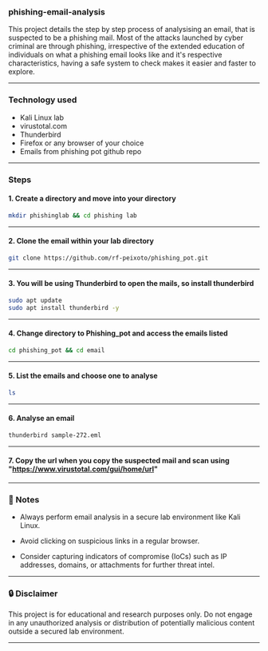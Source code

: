 ### phishing-email-analysis

This project details the step by step process of analysising an email, that is suspected to be a phishing mail. Most of the attacks launched by cyber criminal are through phishing, irrespective of the extended education of individuals on what a phishing email looks like and it's respective characteristics, having a safe system to check makes it easier and faster to explore.

---

### Technology used
- Kali Linux lab
- virustotal.com
- Thunderbird
- Firefox or any browser of your choice
- Emails from phishing pot github repo 

---

### Steps 

#### 1. Create a directory and move into your directory

```bash
mkdir phishinglab && cd phishing lab
```

---

#### 2. Clone the email within your lab directory

```bash
git clone https://github.com/rf-peixoto/phishing_pot.git
```

---

#### 3. You will be using Thunderbird to open the mails, so install thunderbird

```bash
sudo apt update
sudo apt install thunderbird -y
```

---

#### 4. Change directory to Phishing_pot and access the emails listed

```bash
cd phishing_pot && cd email
```

---

#### 5. List the emails and choose one to analyse

```bash
ls
```

---

#### 6. Analyse an email

```bash 
thunderbird sample-272.eml
```

---

#### 7. Copy the url when you copy the suspected mail and scan using "https://www.virustotal.com/gui/home/url"


---


### 📌 Notes

- Always perform email analysis in a secure lab environment like Kali Linux.

- Avoid clicking on suspicious links in a regular browser.

- Consider capturing indicators of compromise (IoCs) such as IP addresses, domains, or attachments for further threat intel.


---

### 🔒 Disclaimer

This project is for educational and research purposes only. Do not engage in any unauthorized analysis or distribution of potentially malicious content outside a secured lab environment.

---
